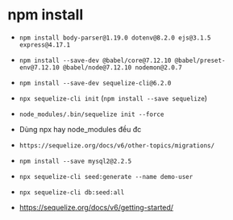 # npm install

- `npm install body-parser@1.19.0 dotenv@8.2.0 ejs@3.1.5 express@4.17.1`

- `npm install --save-dev @babel/core@7.12.10 @babel/preset-env@7.12.10 @babel/node@7.12.10 nodemon@2.0.7`

- `npm install --save-dev sequelize-cli@6.2.0`
- `npx sequelize-cli init` (`npm install --save sequelize`)
- `node_modules/.bin/sequelize init --force`
- Dùng npx hay node_modules đều đc
- `https://sequelize.org/docs/v6/other-topics/migrations/`
- `npm install --save mysql2@2.2.5`
- `npx sequelize-cli seed:generate --name demo-user`
- `npx sequelize-cli db:seed:all`
- https://sequelize.org/docs/v6/getting-started/